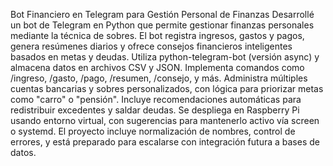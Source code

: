 Bot Financiero en Telegram para Gestión Personal de Finanzas
Desarrollé un bot de Telegram en Python que permite gestionar finanzas personales mediante la técnica de sobres. El bot registra ingresos, gastos y pagos, genera resúmenes diarios y ofrece consejos financieros inteligentes basados en metas y deudas. Utiliza python-telegram-bot (versión async) y almacena datos en archivos CSV y JSON. Implementa comandos como /ingreso, /gasto, /pago, /resumen, /consejo, y más. Administra múltiples cuentas bancarias y sobres personalizados, con lógica para priorizar metas como "carro" o "pensión". Incluye recomendaciones automáticas para redistribuir excedentes y saldar deudas. Se despliega en Raspberry Pi usando entorno virtual, con sugerencias para mantenerlo activo vía screen o systemd. El proyecto incluye normalización de nombres, control de errores, y está preparado para escalarse con integración futura a bases de datos.
